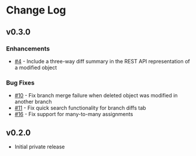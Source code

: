 # Change Log

## v0.3.0

### Enhancements

* [#4](https://github.com/netboxlabs/nbl-netbox-branching/issues/4) - Include a three-way diff summary in the REST API representation of a modified object

### Bug Fixes

* [#10](https://github.com/netboxlabs/nbl-netbox-branching/issues/10) - Fix branch merge failure when deleted object was modified in another branch
* [#11](https://github.com/netboxlabs/nbl-netbox-branching/issues/11) - Fix quick search functionality for branch diffs tab
* [#16](https://github.com/netboxlabs/nbl-netbox-branching/issues/16) - Fix support for many-to-many assignments

## v0.2.0

* Initial private release

